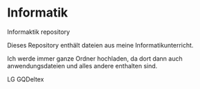 # Informatik
Informaktik repository

Dieses Repository enthält dateien aus meine Informatikunterricht.

Ich werde immer ganze Ordner hochladen, da dort dann auch anwendungsdateien und alles andere enthalten sind.

LG GQDeltex
